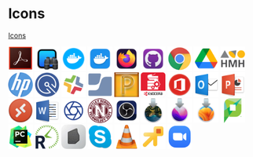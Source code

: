 # Icons

[Icons](https://github.com/amoscaritola-work/icons)

<img src="png/adobe-acrobat.png" alt="adobe-acrobat" width="50"> <img src="png/apple-remote-desktop.png" alt="apple-remote-desktop" width="50"> <img src="png/docker.png" alt="docker" width="50"> <img src="png/docker2.png" alt="docker2" width="50"> <img src="png/firefox.png" alt="firefox" width="50"> <img src="png/github.png" alt="github" width="50"> <img src="png/google-chrome.png" alt="google-chrome" width="50"> <img src="png/google-drive.png" alt="google-drive" width="50"> <img src="png/hmh.png" alt="hmh" width="50"> <img src="png/hp.png" alt="hp" width="50"> <img src="png/incident-iq.png" alt="incident-iq" width="50"> <img src="png/jamf-pro.png" alt="jamf-pro" width="50"> <img src="png/jamf.png" alt="jamf" width="50"> <img src="png/kuta-pre-algebra.png" alt="kuta-pre-algebra" width="50"> <img src="png/kyocera.png" alt="kyocera" width="50"> <img src="png/microsoft-office.png" alt="microsoft-office" width="50"> <img src="png/microsoft-outlook.png" alt="microsoft-outlook" width="50"> <img src="png/microsoft-powerpoint.png" alt="microsoft-powerpoint" width="50"> <img src="png/microsoft-remote-desktop.png" alt="microsoft-remote-desktop" width="50"> <img src="png/microsoft-word.png" alt="microsoft-word" width="50"> <img src="png/mobotix.png" alt="mobotix" width="50"> <img src="png/nps-tech.png" alt="nps-tech" width="50"> <img src="png/obs.png" alt="obs" width="50"> <img src="png/os11-bigSur.png" alt="os11-bigSur" width="50"> <img src="png/os12-monterey.png" alt="os12-monterey" width="50"> <img src="png/os13-ventura.png" alt="os13-ventura" width="50"> <img src="png/papercut.png" alt="papercut" width="50"> <img src="png/pycharm.png" alt="pycharm" width="50"> <img src="png/realtime.png" alt="realtime" width="50"> <img src="png/rosetta2.png" alt="rosetta2" width="50"> <img src="png/skype.png" alt="skype" width="50"> <img src="png/vlc.png" alt="vlc" width="50"> <img src="png/wmare-remote.png" alt="wmare-remote" width="50"> <img src="png/zoom.png" alt="zoom" width="50">
